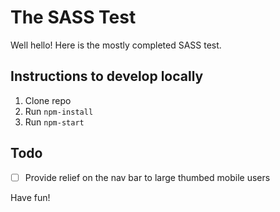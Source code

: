 # The SASS Test

Well hello! Here is the mostly completed SASS test.

## Instructions to develop locally
1. Clone repo
2. Run `npm-install`
3. Run `npm-start`

## Todo
- [ ] Provide relief on the nav bar to large thumbed mobile users 

Have fun!
